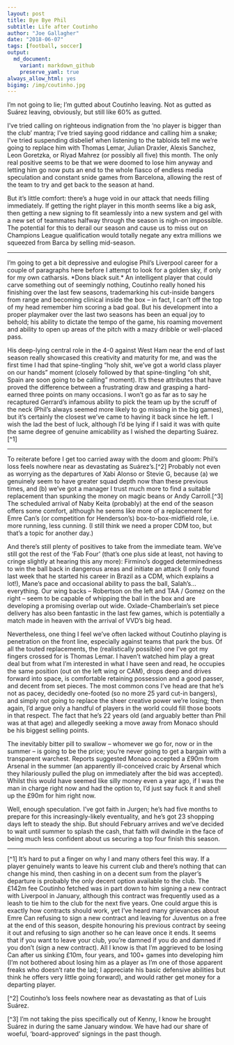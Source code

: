 ```yaml
---
layout: post
title: Bye Bye Phil
subtitle: Life after Coutinho
author: "Joe Gallagher"
date: "2018-06-07"
tags: [football, soccer]
output: 
  md_document:
    variant: markdown_github
    preserve_yaml: true
always_allow_html: yes
bigimg: /img/coutinho.jpg
---
```


I’m not going to lie; I’m gutted about Coutinho leaving. Not as gutted as Suárez leaving, obviously, but still like 60% as gutted.

I’ve tried calling on righteous indignation from the ‘no player is bigger than the club’ mantra; I’ve tried saying good riddance and calling him a snake; I’ve tried suspending disbelief when listening to the tabloids tell me we’re going to replace him with Thomas Lemar, Julian Draxler, Alexis Sanchez, Leon Goretzka, or Riyad Mahrez (or possibly all five) this month. The only real positive seems to be that we were doomed to lose him anyway and letting him go now puts an end to the whole fiasco of endless media speculation and constant snide games from Barcelona, allowing the rest of the team to try and get back to the season at hand.

But it’s little comfort: there’s a huge void in our attack that needs filling immediately. If getting the right player in this month seems like a big ask, then getting a new signing to fit seamlessly into a new system and gel with a new set of teammates halfway through the season is nigh-on impossible. The potential for this to derail our season and cause us to miss out on Champions League qualification would totally negate any extra millions we squeezed from Barca by selling mid-season.

------------------------------------------------------------------------

I’m going to get a bit depressive and eulogise Phil’s Liverpool career for a couple of paragraphs here before I attempt to look for a golden sky, if only for my own catharsis. \*Dons black suit.\* An intelligent player that could carve something out of seemingly nothing, Coutinho really honed his finishing over the last few seasons, trademarking his cut-inside bangers from range and becoming clinical inside the box – in fact, I can’t off the top of my head remember him scoring a bad goal. But his development into a proper playmaker over the last two seasons has been an equal joy to behold; his ability to dictate the tempo of the game, his roaming movement and ability to open up areas of the pitch with a mazy dribble or well-placed pass.

His deep-lying central role in the 4-0 against West Ham near the end of last season really showcased this creativity and maturity for me, and was the first time I had that spine-tingling “holy shit, we’ve got a world class player on our hands” moment (closely followed by that spine-tingling “oh shit, Spain are soon going to be calling” moment). It’s these attributes that have proved the difference between a frustrating draw and grasping a hard-earned three points on many occasions. I won’t go as far as to say he recaptured Gerrard’s infamous ability to pick the team up by the scruff of the neck (Phil’s always seemed more likely to go missing in the big games), but it’s certainly the closest we’ve came to having it back since he left. I wish the lad the best of luck, although I’d be lying if I said it was with quite the same degree of genuine amicability as I wished the departing Suárez.[^1]

------------------------------------------------------------------------

To reiterate before I get too carried away with the doom and gloom: Phil’s loss feels nowhere near as devastating as Suárez’s.[^2] Probably not even as worrying as the departures of Xabi Alonso or Stevie G, because (a) we genuinely seem to have greater squad depth now than these previous times, and (b) we’ve got a manager I trust much more to find a suitable replacement than spunking the money on magic beans or Andy Carroll.[^3] The scheduled arrival of Naby Keita (probably) at the end of the season offers some comfort, although he seems like more of a replacement for Emre Can’s (or competition for Henderson’s) box-to-box-midfield role, i.e. more running, less cunning. (I still think we need a proper CDM too, but that’s a topic for another day.)

And there’s still plenty of positives to take from the immediate team. We’ve still got the rest of the ‘Fab Four’ (that’s one plus side at least, not having to cringe slightly at hearing this any more): Firmino’s dogged determinedness to win the ball back in dangerous areas and initiate an attack (I only found last week that he started his career in Brazil as a CDM, which explains a lot!), Mane’s pace and occasional ability to pass the ball, Salah’s... everything. Our wing backs – Robertson on the left and TAA / Gomez on the right – seem to be capable of whipping the ball in the box and are developing a promising overlap out wide. Oxlade-Chamberlain’s set piece delivery has also been fantastic in the last few games, which is potentially a match made in heaven with the arrival of VVD’s big head.

Nevertheless, one thing I feel we’ve often lacked without Coutinho playing is penetration on the front line, especially against teams that park the bus. Of all the touted replacements, the (realistically possible) one I’ve got my fingers crossed for is Thomas Lemar. I haven’t watched him play a great deal but from what I’m interested in what I have seen and read, he occupies the same position (out on the left wing or CAM), drops deep and drives forward into space, is comfortable retaining possession and a good passer, and decent from set pieces. The most common cons I’ve head are that he’s not as pacey, decidedly one-footed (so no more 25 yard cut-in bangers), and simply not going to replace the sheer creative power we’re losing; then again, I’d argue only a handful of players in the world could fill those boots in that respect. The fact that he’s 22 years old (and arguably better than Phil was at that age) and allegedly seeking a move away from Monaco should be his biggest selling points.

The inevitably bitter pill to swallow – whomever we go for, now or in the summer – is going to be the price; you’re never going to get a bargain with a transparent warchest. Reports suggested Monaco accepted a £90m from Arsenal in the summer (an apparently ill-conceived craic by Arsenal which they hilariously pulled the plug on immediately after the bid was accepted). Whilst this would have seemed like silly money even a year ago, if I was the man in charge right now and had the option to, I’d just say fuck it and shell up the £90m for him right now.

Well, enough speculation. I’ve got faith in Jurgen; he’s had five months to prepare for this increasingly-likely eventuality, and he’s got 23 shopping days left to steady the ship. But should February arrives and we’ve decided to wait until summer to splash the cash, that faith will dwindle in the face of being much less confident about us securing a top four finish this season.

------------------------------------------------------------------------

[^1] It’s hard to put a finger on why I and many others feel this way. If a player genuinely wants to leave his current club and there’s nothing that can change his mind, then cashing in on a decent sum from the player’s departure is probably the only decent option available to the club. The £142m fee Coutinho fetched was in part down to him signing a new contract with Liverpool in January, although this contract was frequently used as a leash to tie him to the club for the next five years. One could argue this is exactly how contracts should work, yet I’ve heard many grievances about Emre Can refusing to sign a new contract and leaving for Juventus on a free at the end of this season, despite honouring his previous contract by seeing it out and refusing to sign another so he can leave once it ends. It seems that if you want to leave your club, you’re damned if you do and damned if you don’t (sign a new contract). All I know is that I’m aggrieved to be losing Can after us sinking £10m, four years, and 100+ games into developing him (I’m not bothered about losing him as a player as I’m one of those apparent freaks who doesn’t rate the lad; I appreciate his basic defensive abilities but think he offers very little going forward), and would rather get money for a departing player.

[^2] Coutinho’s loss feels nowhere near as devastating as that of Luis Suárez.

[^3] I’m not taking the piss specifically out of Kenny, I know he brought Suárez in during the same January window. We have had our share of woeful, ‘board-approved’ signings in the past though.